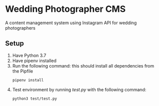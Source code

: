 # Wedding Photographer CMS
A content management system using Instagram API for wedding photographers

## Setup 
1. Have Python 3.7
2. Have pipenv installed
3. Run the following command: this should install all dependencies from the Pipfile
    ``` bash 
    pipenv install 
    ```
4. Test environment by running *test.py* with the following command:
    ``` bash
    python3 test/test.py
    ```